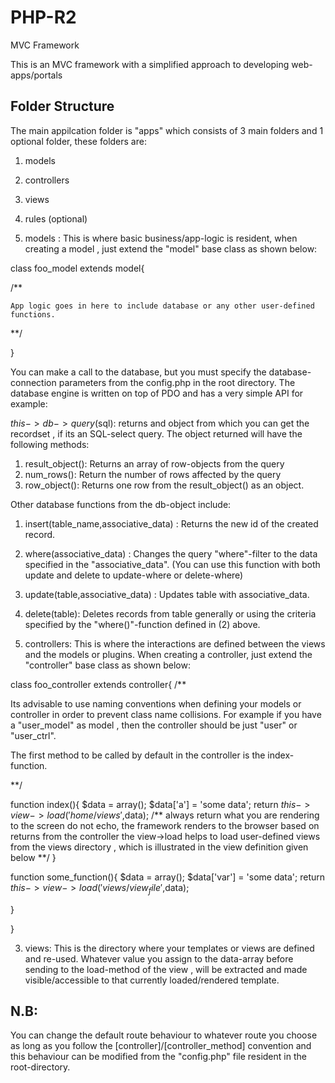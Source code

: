 # PHP-R2
MVC Framework

This is an MVC framework with a simplified approach to developing web-apps/portals

Folder Structure
----------------
The main appilcation folder is "apps" which consists of 3 main folders and 1 optional
folder, these folders are:
1) models
2) controllers
3) views
4) rules (optional)

1) models : This is where basic business/app-logic is resident, when creating a model , just extend the "model"
base class as shown below:

class foo_model extends model{
  
  /** 
    
    App logic goes in here to include database or any other user-defined functions.
  
  **/

}

You can make a call to the database, but you must specify the database-connection parameters from the config.php
in the root directory. The database engine is written on top of PDO and has a very simple API for example:

$this->db->query($sql): returns and object from which you can get the recordset , if its an SQL-select query. The object returned
will have the following methods: 
1) result_object(): Returns an array of row-objects from the query
2) num_rows(): Return the number of rows affected by the query
3) row_object(): Returns one row from the result_object() as an object.

Other database functions from the db-object include:
1) insert(table_name,associative_data) : Returns the new id of the created record.
2) where(associative_data) : Changes the query "where"-filter to the data specified in the "associative_data". (You can use
   this function with both update and delete to update-where or delete-where)
3) update(table,associative_data) : Updates table with associative_data.
4) delete(table): Deletes records from table generally or using the criteria specified by the "where()"-function defined in
   (2) above.

2) controllers: This is where the interactions are defined between the views and the models or plugins. When creating a controller,
just extend the "controller" base class as shown below:

class foo_controller extends controller{ 
 /** 
   
   Its advisable to use naming conventions when defining your models or controller in order to
   prevent class name collisions. For example if you have a "user_model" as model , then the controller
   should be just "user" or "user_ctrl".
   
   The first method to be called by default in the controller is the index-function.
  
 **/ 
  
  function index(){
    $data = array();
    $data['a'] = 'some data';
    return $this->view->load('home/views',$data); 
    /** 
     always return what you are rendering to the screen do not echo, the framework renders to the browser
     based on returns from the controller
     the view->load helps to load user-defined views from the views directory , which is illustrated in
     the view definition given below
    **/
  }
  
  function some_function(){
    $data = array();
    $data['var'] = 'some data';
    return $this->view->load('views/view_file',$data);
    
  }
 
 
}

3) views: This is the directory where your templates or views are defined and re-used. Whatever value you assign
to the data-array before sending to the load-method of the view , will be extracted and made visible/accessible 
to that currently loaded/rendered template.


N.B:
---
You can change the default route behaviour to whatever route you choose as long as you follow the
[controller]/[controller_method] convention and this behaviour can be modified from the "config.php"
file resident in the root-directory.


